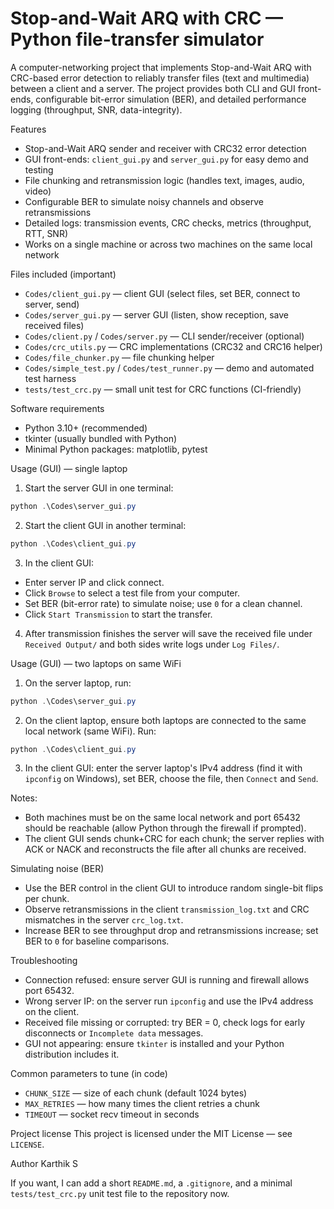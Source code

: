 # Stop-and-Wait ARQ with CRC — Python file-transfer simulator

A computer-networking project that implements Stop-and-Wait ARQ with CRC-based error detection to reliably transfer files (text and multimedia) between a client and a server. The project provides both CLI and GUI front-ends, configurable bit-error simulation (BER), and detailed performance logging (throughput, SNR, data-integrity).

Features
- Stop-and-Wait ARQ sender and receiver with CRC32 error detection
- GUI front-ends: `client_gui.py` and `server_gui.py` for easy demo and testing
- File chunking and retransmission logic (handles text, images, audio, video)
- Configurable BER to simulate noisy channels and observe retransmissions
- Detailed logs: transmission events, CRC checks, metrics (throughput, RTT, SNR)
- Works on a single machine or across two machines on the same local network

Files included (important)
- `Codes/client_gui.py` — client GUI (select files, set BER, connect to server, send)
- `Codes/server_gui.py` — server GUI (listen, show reception, save received files)
- `Codes/client.py` / `Codes/server.py` — CLI sender/receiver (optional)
- `Codes/crc_utils.py` — CRC implementations (CRC32 and CRC16 helper)
- `Codes/file_chunker.py` — file chunking helper
- `Codes/simple_test.py` / `Codes/test_runner.py` — demo and automated test harness
- `tests/test_crc.py` — small unit test for CRC functions (CI-friendly)

Software requirements
- Python 3.10+ (recommended)
- tkinter (usually bundled with Python)
- Minimal Python packages: matplotlib, pytest

Usage (GUI) — single laptop
1. Start the server GUI in one terminal:

```powershell
python .\Codes\server_gui.py
```

2. Start the client GUI in another terminal:

```powershell
python .\Codes\client_gui.py
```

3. In the client GUI:
- Enter server IP and click connect.
- Click `Browse` to select a test file from your computer.
- Set BER (bit-error rate) to simulate noise; use `0` for a clean channel.
- Click `Start Transmission` to start the transfer.

4. After transmission finishes the server will save the received file under `Received Output/` and both sides write logs under `Log Files/`.

Usage (GUI) — two laptops on same WiFi
1. On the server laptop, run:

```powershell
python .\Codes\server_gui.py
```

2. On the client laptop, ensure both laptops are connected to the same local network (same WiFi). Run:

```powershell
python .\Codes\client_gui.py
```

3. In the client GUI: enter the server laptop's IPv4 address (find it with `ipconfig` on Windows), set BER, choose the file, then `Connect` and `Send`.

Notes:
- Both machines must be on the same local network and port 65432 should be reachable (allow Python through the firewall if prompted).
- The client GUI sends chunk+CRC for each chunk; the server replies with ACK or NACK and reconstructs the file after all chunks are received.

Simulating noise (BER)
- Use the BER control in the client GUI to introduce random single-bit flips per chunk.
- Observe retransmissions in the client `transmission_log.txt` and CRC mismatches in the server `crc_log.txt`.
- Increase BER to see throughput drop and retransmissions increase; set BER to `0` for baseline comparisons.

Troubleshooting
- Connection refused: ensure server GUI is running and firewall allows port 65432.
- Wrong server IP: on the server run `ipconfig` and use the IPv4 address on the client.
- Received file missing or corrupted: try BER = 0, check logs for early disconnects or `Incomplete data` messages.
- GUI not appearing: ensure `tkinter` is installed and your Python distribution includes it.

Common parameters to tune (in code)
- `CHUNK_SIZE` — size of each chunk (default 1024 bytes)
- `MAX_RETRIES` — how many times the client retries a chunk
- `TIMEOUT` — socket recv timeout in seconds

Project license
This project is licensed under the MIT License — see `LICENSE`.

Author
Karthik S



If you want, I can add a short `README.md`, a `.gitignore`, and a minimal `tests/test_crc.py` unit test file to the repository now.

